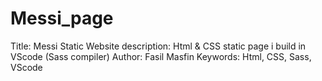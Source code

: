 # Messi_page
Title: Messi Static Website
description: Html & CSS static page i build in VScode (Sass compiler)
Author: Fasil Masfin
Keywords: Html, CSS, Sass, VScode
